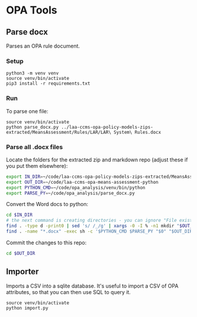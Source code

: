 # OPA Tools

## Parse docx

Parses an OPA rule document.

### Setup

```
python3 -m venv venv
source venv/bin/activate
pip3 install -r requirements.txt
```

### Run

To parse one file:
```
source venv/bin/activate
python parse_docx.py ../laa-ccms-opa-policy-models-zips-extracted/MeansAssessment/Rules/LAR/LAR\ System\ Rules.docx
```

### Parse all .docx files

Locate the folders for the extracted zip and markdown repo (adjust these if you put them elsewhere):

```sh
export IN_DIR=~/code/laa-ccms-opa-policy-models-zips-extracted/MeansAssessment/rules
export OUT_DIR=~/code/laa-ccms-opa-means-assessment-python
export PYTHON_CMD=~/code/opa_analysis/venv/bin/python
export PARSE_PY=~/code/opa_analysis/parse_docx.py
```

Convert the Word docs to python:

```sh
cd $IN_DIR
# the next command is creating directories - you can ignore "File exists" errors
find . -type d -print0 | sed 's/ /_/g' | xargs -0 -I % -n1 mkdir "$OUT_DIR/%"
find . -name "*.docx" -exec sh -c '$PYTHON_CMD $PARSE_PY "$0" "$OUT_DIR/${0// /_}.py" || echo "$0"' {}  \;
```

Commit the changes to this repo:
```sh
cd $OUT_DIR
```

## Importer

Imports a CSV into a sqlite database. It's useful to import a CSV of OPA attributes, so that you can then use SQL to query it.

```
source venv/bin/activate
python import.py
```
